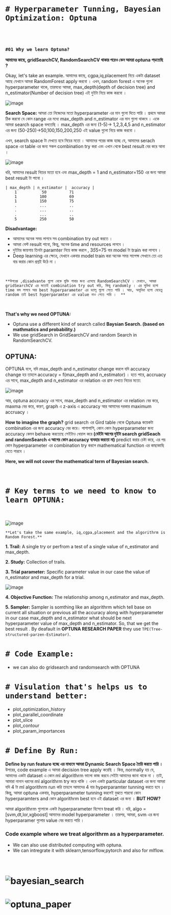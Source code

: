 <br>
<br>

# `# Hyperparameter Tunning, Bayesian Optimization: Optuna`

<br>
<br>

### `#01 Why we learn Optuna?`

**আমাদের কাছে, gridSearchCV, RandomSearchCV থাকার পরেও কেন আমরা optuna পড়তেছি ?**

Okay, let's take an example. আমাদের কাছে, cgpa,iq,placement নিয়ে একটা dataset আছে যেখানে আমরা RandomForest apply করবো ।  এখন, random forest এ অনেক গুলো hyperparameter থাকে, তারমধ্যে আমরা, max_depth(depth of decision tree) and n_estimator(Number of decision tree) এই দুইটা নিয়ে কাজ করবো । 


![image](img/img01.png)

**Search Space:** আমরা তো নিজেদের মতো hyperparameter এর মান গুলো দিতে পারি । প্রথমে আমরা ঠিক করবো যে কোন range এর মধ্যে max_depth and n_estimator এর মান গুলো থাকবে । একে আমরা search space বলতেছি । max_depth এর জন্য (1-5)-> 1,2,3,4,5 and n_estimator এর জন্য (50-250)->50,100,150,200,250 এই  value  গুলো নিয়ে কাজ করবো । 


এখন, search space টা দেখতে হবে নিচের মতো । আমাদের পরের কাজ হচ্ছে যে, আমাদের serach space এর table এর জন্য সকল combination try করা এবং এখান থেকে best result বের করে আনা । 

![image](img/img02.png)


ধরি, আমাদের result নিচের মতো হবে এবং max_depth = 1 and n_estimator=150 এর জন্য আমরা best result টা পাবো  । 


```table
| max_depth | n_estimator |  accuracy |
    1           50          71
    1          100          69
    1          150          75
    .          ...          ..
    .          ...          ..
    .          ...          ..
    5          250          50
```

**Disadvantage:** <br>
-  আমাদের অনেক সময় লাগবে সব combination try out করতে । 
- আমরা বেস্ট result পাবো, কিন্তু, অনেক time and resources লাগবে । 
- দুইটার জায়গায় তিনটা paramter নিয়ে কাজ করলে , 3*5*5=75 বার model টা train করা লাগবে । 
- Deep learning এর ক্ষেত্রে, যেখানে একবার model train করা অনেক সময় সাপেক্ষ সেখানে তো এত বার করার কোন প্রশ্নই উঠে না । 

<br>

`**উপরের ,disadvante গুলো থেকে মুক্তি পাবার জন্য এসেছে RandomSearchCV । যেখানে, আমরা gridSearchCV এর মতোই combination try out করি, কিন্তু randomly । এর সুবিধা হলো time কম লাগবে আর best hyperparameter এর ভ্যালু গুলো পেতে পারি । আর, অসুবিধা হলো যেহেতু random তাই best hyperparamter এর value নাও পেতে পারি । 
**`

<br>

**That's why we need OPTUNA:**
- Optuna use a different kind of search called **Baysian Search. (based on mathmatics and probability.)**
- We use gridSearch in GridSearchCV and random Search in RandomSearchCV.

## **OPTUNA:**

OPTUNA বলে, যদি  max_depth and n_estimator change করলে যদি accuracy change হয় তাহলে accuracy = f(max_depth and n_estimator) ।  হতে পারে, accruacy এর সাথে, max_depth and n_estimator এর relation এর গ্রাফ দেখতে নিচের মতো: 

![image](img/img03.png)

আর, optuna  accruacy এর সাথে, max_depth and n_estimator এর relation বের করে, maxma বের করে, কারণ, graph এ z-axis এ accuracy আর আমাদের দরকার maximum accruacy ।  

**How to imagine the graph?** grid search এর Gird table থেকে Optuna কয়েকটা combination এর জন্য accuracy বের করে।  পাশাপাশি, কোন কোন hyperparameter জন্য accuracy কেমন behave করতেছে সেইটাও খেয়াল করে **(যেইটা আগের দুইটা search gridSeach and randomSearch এ আগের কোন accuracy ব্যবহার করতো না)** predict করার চেষ্টা করে, এর পর কোন hyperparameter এর combination try করলে mathematical function এর কাছাকাছি যেতে পারবে । 

**Here, we will not cover the mathematical term of Bayesian search.**

<br>

#  `# Key terms to we need to know to learn OPTUNA:`

<br>

![image](img/img04.png)

`**Let's take the same example, iq,cgpa,placement and the algorithrm is Random Forest.**`

**1. Trail:** A single try or perfrom a test of a single value of n_estimator and max_depth.

**2. Study:** Collection of trails.

**3. Trial parameter:** Specific parameter value in our case the value of n_estimator and max_depth for a trial.


![image](img/img05.png)

**4. Objective Function:** The relationship among n_estimator and max_depth.

**5. Sampler:** Sampler is somthing like an algorithrm which tell base on current all situation or previous all the accuracy along with hyperparameter in our case max_depth and n_estimator what should be next hyperparameter value of max_depth and n_estimator. So, that we get the best result .  By deafault in **OPTUNA RESEARCH PAPER** they use `TPE(Tree-structured-parzen-Estimator)`. 


# `# Code Example:` 
- we can also do gridsearch and randomsearch with OPTUNA


# `# Visulation that's helps us to understand better:`
- plot_optimization_history
- plot_parallel_coordinate
- plot_slice
- plot_contour
- plot_param_importances


# `# Define By Run:`

**Define by run feature হচ্ছে এর মাধ্যমে আমরা Dynamic Search Space তৈরি করতে পারি ।** উপরের, code example এ আমরা decision tree apply  করেছি । কিন্ত, normally হয় যে, আমাদের  একটা  dataset এ কোন ml algorithrm ভালো কাজ করবে সেইটা আমাদের জানা থাকে না । তাই, আমারা নানান ধরনের ml algorithrm try করে থাকি । এখন একটা particular dataset এর জন্য আমরা যদি 4 টা ml algorithrm run করি তাহলে আমাদের 4 বার hyperparamter tunning করতে হবে । কিন্তু, আমরা optuna একবার, hyperparameter tunning করলেই বুঝতে পারবো কোন  hyperparamters and কোন algorithrm best হবে এই dataset এর জন্য । **BUT HOW?**


আমরা algorithrm গুলোকে একটা hyperparameter হিসেবে treat করি । ধরি, algo = [svm,dt,lor,xgboost]  আমাদের model hyperparameter । তারপর, আমরা, svm এর জন্য hyperparamer গুলোর value বের করতে পারি । 

### Code example where we treat algorithrm as a hyperparameter.

- We can also use distributed computing with optuna.
- We can intregrate it with sklearn,tensorflow,pytorch and also for mlflow.


<br>

# ![bayesian_search](https://arxiv.org/pdf/2304.11127)
# ![optuna_paper](https://arxiv.org/pdf/1907.10902)

<br>

